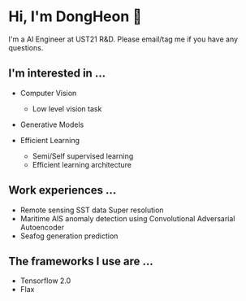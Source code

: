 # Hi, I'm DongHeon 👋

<h>I'm a AI Engineer at UST21 R&D. Please email/tag me if you have any questions.</h>

## I'm interested in ...  

- Computer Vision
   - Low level vision task  
   
- Generative Models

- Efficient Learning
  - Semi/Self supervised learning
  - Efficient learning architecture

## Work experiences ...

- Remote sensing SST data Super resolution
- Maritime AIS anomaly detection using Convolutional Adversarial Autoencoder
- Seafog generation prediction 

## The frameworks I use are ...

- Tensorflow 2.0
- Flax

<!--
**dslisleedh/dslisleedh** is a ✨ _special_ ✨ repository because its `README.md` (this file) appears on your GitHub profile.

Here are some ideas to get you started:

- 🔭 I’m currently working on ...
- 🌱 I’m currently learning ...
- 👯 I’m looking to collaborate on ...
- 🤔 I’m looking for help with ...
- 💬 Ask me about ...
- 📫 How to reach me: ...
- 😄 Pronouns: ...
- ⚡ Fun fact: ...
-->
